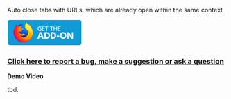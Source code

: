 Auto close tabs with URLs, which are already open within the same context

[![](https://raw.githubusercontent.com/igorlogius/igorlogius/main/geFxAddon.png)](https://addons.mozilla.org/en-US/firefox/addon/auto-close-duplicate-tabs/)

### [Click here to report a bug, make a suggestion or ask a question](https://github.com/igorlogius/igorlogius/issues/new/choose)

<b>Demo Video</b>

tbd.
